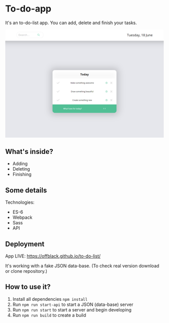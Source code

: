 # To-do-app

It's an to-do-list app. You can add, delete and finish your tasks.

![alt text](https://raw.githubusercontent.com/Offblack/to-do-list/master/screenshot.png)

## What's inside?

-  Adding
-  Deleting
-  Finishing

## Some details

Technologies:

-  ES-6
-  Webpack
-  Sass
-  API

## Deployment

App LIVE: https://offblack.github.io/to-do-list/

It's working with a fake JSON data-base.
(To check real version download or clone repository.)

## How to use it?

1. Install all dependencies `npm install`
2. Run `npm run start-api` to start a JSON (data-base) server
3. Run `npm run start` to start a server and begin developing
4. Run `npm run build` to create a build
